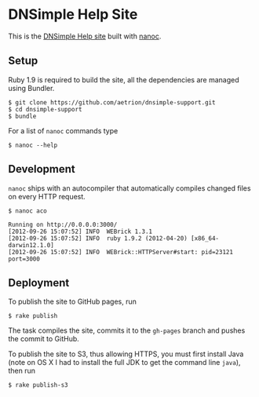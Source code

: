 # DNSimple Help Site

This is the [DNSimple Help site](http://support.dnsimple.com) built with [nanoc](http://nanoc.stoneship.org/).

## Setup

Ruby 1.9 is required to build the site, all the dependencies are managed using Bundler.

    $ git clone https://github.com/aetrion/dnsimple-support.git
    $ cd dnsimple-support
    $ bundle

For a list of `nanoc` commands type

    $ nanoc --help

## Development

`nanoc` ships with an autocompiler that automatically compiles changed files on every HTTP request.

    $ nanoc aco

    Running on http://0.0.0.0:3000/
    [2012-09-26 15:07:52] INFO  WEBrick 1.3.1
    [2012-09-26 15:07:52] INFO  ruby 1.9.2 (2012-04-20) [x86_64-darwin12.1.0]
    [2012-09-26 15:07:52] INFO  WEBrick::HTTPServer#start: pid=23121 port=3000

## Deployment

To publish the site to GitHub pages, run

    $ rake publish

The task compiles the site, commits it to the `gh-pages` branch and pushes the commit to GitHub.

To publish the site to S3, thus allowing HTTPS, you must first install Java (note on OS X I had to install the full JDK to get the command line `java`), then run

    $ rake publish-s3
